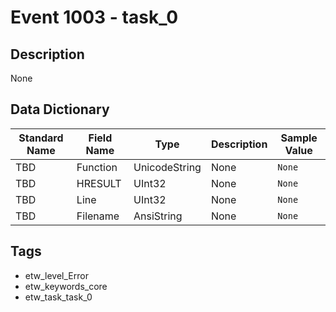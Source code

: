 # Event 1003 - task_0

## Description
None

## Data Dictionary
|Standard Name|Field Name|Type|Description|Sample Value|
|---|---|---|---|---|
|TBD|Function|UnicodeString|None|`None`|
|TBD|HRESULT|UInt32|None|`None`|
|TBD|Line|UInt32|None|`None`|
|TBD|Filename|AnsiString|None|`None`|

## Tags
* etw_level_Error
* etw_keywords_core
* etw_task_task_0